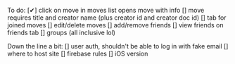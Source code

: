 To do:
 [✔] click on move in moves list opens move with info
 [] move requires title and creator name (plus creator id and creator doc id)
 [] tab for joined moves
 [] edit/delete moves
 [] add/remove friends
 [] view friends on friends tab
 [] groups (all inclusive lol)



 Down the line a bit:
 [] user auth, shouldn't be able to log in with fake email
 [] where to host site
 [] firebase rules
 [] iOS version